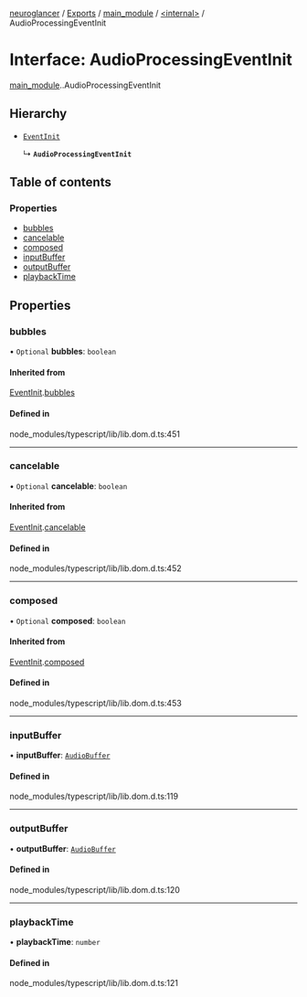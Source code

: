 [neuroglancer](../README.md) / [Exports](../modules.md) / [main\_module](../modules/main_module.md) / [<internal\>](../modules/main_module._internal_.md) / AudioProcessingEventInit

# Interface: AudioProcessingEventInit

[main_module](../modules/main_module.md).[<internal>](../modules/main_module._internal_.md).AudioProcessingEventInit

## Hierarchy

- [`EventInit`](main_module._internal_.EventInit.md)

  ↳ **`AudioProcessingEventInit`**

## Table of contents

### Properties

- [bubbles](main_module._internal_.AudioProcessingEventInit.md#bubbles)
- [cancelable](main_module._internal_.AudioProcessingEventInit.md#cancelable)
- [composed](main_module._internal_.AudioProcessingEventInit.md#composed)
- [inputBuffer](main_module._internal_.AudioProcessingEventInit.md#inputbuffer)
- [outputBuffer](main_module._internal_.AudioProcessingEventInit.md#outputbuffer)
- [playbackTime](main_module._internal_.AudioProcessingEventInit.md#playbacktime)

## Properties

### bubbles

• `Optional` **bubbles**: `boolean`

#### Inherited from

[EventInit](main_module._internal_.EventInit.md).[bubbles](main_module._internal_.EventInit.md#bubbles)

#### Defined in

node_modules/typescript/lib/lib.dom.d.ts:451

___

### cancelable

• `Optional` **cancelable**: `boolean`

#### Inherited from

[EventInit](main_module._internal_.EventInit.md).[cancelable](main_module._internal_.EventInit.md#cancelable)

#### Defined in

node_modules/typescript/lib/lib.dom.d.ts:452

___

### composed

• `Optional` **composed**: `boolean`

#### Inherited from

[EventInit](main_module._internal_.EventInit.md).[composed](main_module._internal_.EventInit.md#composed)

#### Defined in

node_modules/typescript/lib/lib.dom.d.ts:453

___

### inputBuffer

• **inputBuffer**: [`AudioBuffer`](../modules/main_module._internal_.md#audiobuffer)

#### Defined in

node_modules/typescript/lib/lib.dom.d.ts:119

___

### outputBuffer

• **outputBuffer**: [`AudioBuffer`](../modules/main_module._internal_.md#audiobuffer)

#### Defined in

node_modules/typescript/lib/lib.dom.d.ts:120

___

### playbackTime

• **playbackTime**: `number`

#### Defined in

node_modules/typescript/lib/lib.dom.d.ts:121
